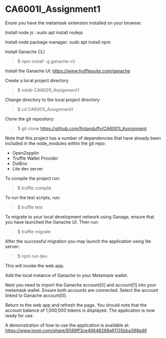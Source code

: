# CA6001I_Assignment1

Enure you have the metamask extension installed on your browser.

Install node js : 
sudo apt install nodejs

Install node package manager:
sudo apt install npm

Install Ganache CLI
>$ npm install -g ganache-cli

Install the Ganache UI: https://www.trufflesuite.com/ganache

Create a local project directory
>$ mkdir CA6001I_Assignment1

Change directory to the local project directory
>$ cd CA6001I_Assignment1

Clone the git repository:
>$ git clone https://github.com/fintanduffy/CA6001I_Assignment

Note that this project has a number of dependencies that have already been included in the node_modules within the git repo:
- OpenZepplin
- Truffle Wallet Provider
- DotEnv
- Lite dev server

To compile the project run:
>$ truffle compile

To run the test scripts, run:
>$ truffle test

To migrate to your local development network using Ganage, ensure that you have launched the Ganache UI.
Then run:
>$ truffle migrate

After the successful migration you may launch the application using lite server:
>$ npm run dev

This will invoke the web app.

Add the local instance of Ganache to your Metamask wallet.

Next you need to import the Ganache account[0] and account[1] into your metamask wallet.
Ensure both accounts are connected.
Select the account linked to Ganache account[0].

Return to the web app and refresh the page.
You should note that the account balance of 1,000,000 tokens is displayed.
The application is now ready for use.

A demonstration of how to use the application is available at:
https://www.loom.com/share/8589ff3ce46648269a61135bba398a46

